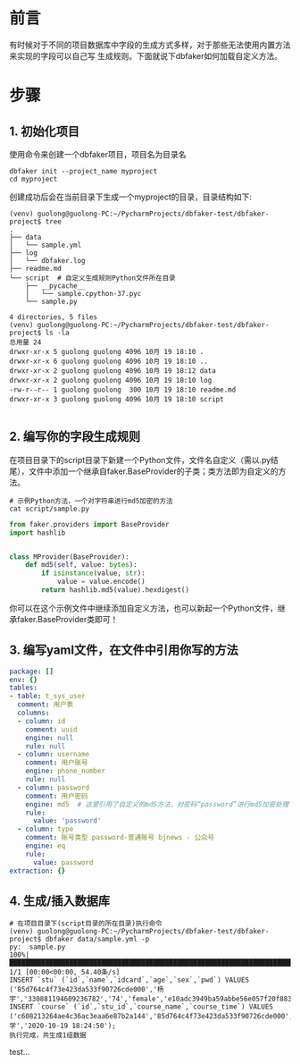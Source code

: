 # 前言
有时候对于不同的项目数据库中字段的生成方式多样，对于那些无法使用内置方法来实现的字段可以自己写
生成规则。下面就说下dbfaker如何加载自定义方法。

# 步骤
## 1. 初始化项目
使用命令来创建一个dbfaker项目，项目名为目录名
```shell script
dbfaker init --project_name myproject
cd myproject
```
创建成功后会在当前目录下生成一个myproject的目录，目录结构如下:
```shell script
(venv) guolong@guolong-PC:~/PycharmProjects/dbfaker-test/dbfaker-project$ tree
.
├── data
│   └── sample.yml
├── log
│   └── dbfaker.log
├── readme.md
└── script  # 自定义生成规则Python文件所在目录
    ├── __pycache__
    │   └── sample.cpython-37.pyc
    └── sample.py

4 directories, 5 files
(venv) guolong@guolong-PC:~/PycharmProjects/dbfaker-test/dbfaker-project$ ls -la
总用量 24
drwxr-xr-x 5 guolong guolong 4096 10月 19 18:10 .
drwxr-xr-x 6 guolong guolong 4096 10月 19 18:10 ..
drwxr-xr-x 2 guolong guolong 4096 10月 19 18:12 data
drwxr-xr-x 2 guolong guolong 4096 10月 19 18:10 log
-rw-r--r-- 1 guolong guolong  300 10月 19 18:10 readme.md
drwxr-xr-x 3 guolong guolong 4096 10月 19 18:10 script


```
## 2. 编写你的字段生成规则
在项目目录下的script目录下新建一个Python文件，文件名自定义（需以.py结尾），文件中添加一个继承自faker.BaseProvider的子类；类方法即为自定义的方法。
```shell script
# 示例Python方法，一个对字符串进行md5加密的方法
cat script/sample.py
```
```python
from faker.providers import BaseProvider
import hashlib


class MProvider(BaseProvider):
    def md5(self, value: bytes):
        if isinstance(value, str):
            value = value.encode()
        return hashlib.md5(value).hexdigest()

```
你可以在这个示例文件中继续添加自定义方法，也可以新起一个Python文件，继承faker.BaseProvider类即可！

## 3. 编写yaml文件，在文件中引用你写的方法
```yaml
package: []
env: {}
tables:
- table: t_sys_user
  comment: 用户表
  columns:
  - column: id
    comment: uuid
    engine: null
    rule: null
  - column: username
    comment: 用户账号
    engine: phone_number
    rule: null
  - column: password
    comment: 用户密码
    engine: md5  # 这里引用了自定义的md5方法，对密码“password”进行md5加密处理
    rule: 
      value: 'password'
  - column: type
    comment: 账号类型 password-普通账号 bjnews - 公众号
    engine: eq
    rule: 
      value: password
extraction: {}
```

## 4. 生成/插入数据库
```shell script
# 在项目目录下(script目录的所在目录)执行命令
(venv) guolong@guolong-PC:~/PycharmProjects/dbfaker-test/dbfaker-project$ dbfaker data/sample.yml -p
py:  sample.py
100%|███████████████████████████████████████████████████████████████████████████████████████████████████████████████████████████████████████████████████████████████████████████| 1/1 [00:00<00:00, 54.40条/s]
INSERT `stu` (`id`,`name`,`idcard`,`age`,`sex`,`pwd`) VALUES ('85d764c4f73e423da533f90726cde000','杨宇','330881194609236782','74','female','e10adc3949ba59abbe56e057f20f883e');
INSERT `course` (`id`,`stu_id`,`course_name`,`course_time`) VALUES ('c608213264ae4c36ac3eaa6e87b2a144','85d764c4f73e423da533f90726cde000','化学','2020-10-19 18:24:50');
执行完成，共生成1组数据

```
test...
